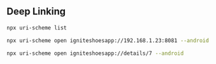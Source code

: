 ## Deep Linking

```bash
npx uri-scheme list

npx uri-scheme open igniteshoesapp://192.168.1.23:8081 --android

npx uri-scheme open igniteshoesapp://details/7 --android
```
